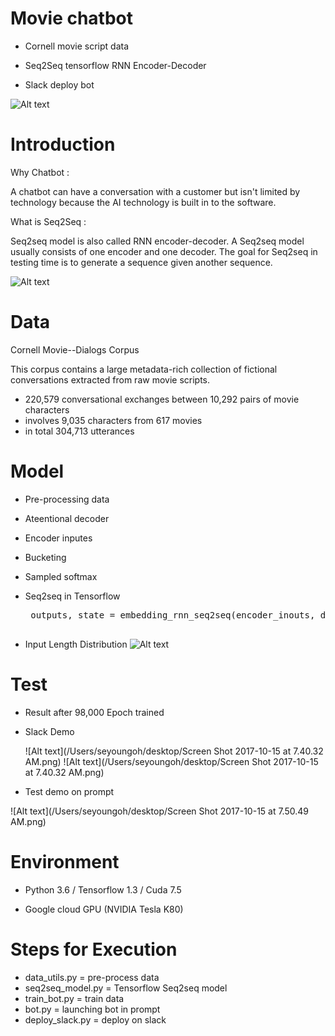 # Movie chatbot       

* Cornell movie script data

* Seq2Seq tensorflow RNN Encoder-Decoder

* Slack deploy bot

![Alt text](https://camo.githubusercontent.com/8d80a980e563249371921b5494403878de6e47f4/68747470733a2f2f7777772e6c64732e636f6d2f77702d636f6e74656e742f75706c6f6164732f323031362f30362f63686174626f745f776f726b666c6f775f76322e737667)

# Introduction

Why Chatbot :

A chatbot can have a conversation with a customer but isn't limited by technology because the AI technology is built in to the software.  

What is Seq2Seq :

Seq2seq model is also called RNN encoder-decoder. A Seq2seq model usually consists of one encoder and one decoder. The goal
for Seq2seq in testing time is to generate a sequence given another sequence. 

![Alt text](https://image.slidesharecdn.com/tensorflow05-neural-machine-translation-seq2seq-170704044418/95/tensor-flow05-neuralmachinetranslationseq2seq-6-638.jpg?cb=1504913489)

# Data

Cornell Movie--Dialogs Corpus

This corpus contains a large metadata-rich collection of fictional conversations extracted from raw movie scripts.

- 220,579 conversational exchanges between 10,292 pairs of movie characters
- involves 9,035 characters from 617 movies
- in total 304,713 utterances

# Model

* Pre-processing data
* Ateentional decoder
* Encoder inputes
* Bucketing
* Sampled softmax

* Seq2seq in Tensorflow
   <pre>
   outputs, state = embedding_rnn_seq2seq(encoder_inouts, decoder_inputs, cell, num_encoder_symbols, num_decoder_symbols, embedding_size, output_projection=None, feed_previous=False)          
    </pre>           
   
* Input Length Distribution
   ![Alt text](https://discuss.pytorch.org/uploads/default/original/1X/fc5bf5d4ce1463e65397bd4c5b2c79fabc05692b.png)
   
# Test
* Result after 98,000 Epoch trained 

* Slack Demo

	![Alt text](/Users/seyoungoh/desktop/Screen Shot 2017-10-15 at 7.40.32 AM.png)
![Alt text](/Users/seyoungoh/desktop/Screen Shot 2017-10-15 at 7.40.32 AM.png)
* Test demo on prompt

![Alt text](/Users/seyoungoh/desktop/Screen Shot 2017-10-15 at 7.50.49 AM.png)

# Environment
* Python 3.6 / Tensorflow 1.3 / Cuda 7.5 

* Google cloud GPU (NVIDIA Tesla K80)
 
# Steps for Execution

  * data_utils.py = pre-process data
  * seq2seq_model.py = Tensorflow Seq2seq model 
  * train_bot.py = train data
  * bot.py = launching bot in prompt
  * deploy_slack.py = deploy on slack
